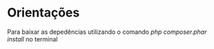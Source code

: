 Orientações
============================== 
Para baixar as depedências utilizando o comando *php composer.phar install* no terminal

